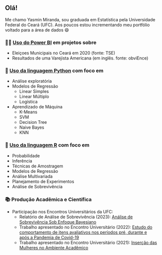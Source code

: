 ## Olá! 

</h1> Me chamo Yasmin Miranda, sou graduada em Estatística pela Universidade Federal do Ceará (UFC). Aos poucos estou incrementando meu portfólio voltado para a área de dados 😄 </h1>

<!-- 
### 📊 Projetos de Análise de Dados:
- Análise de Sobrevivência de Pacientes com Hepatite Viral Aguda (Dados Reais)
- Análise para aumento de vendas (Dados Fictícios)
- Predição de notas SAT (Vestibular dos EUA) a partir do GPA (Dados Fictícios)
- Predição de Admissao em Faculdade a partir da nota SAT (Vestibular dos EUA) e do Gênero da pessoa (Dados Fictícios)
- Agrupamento de Países (Dados Fictícios)
- Agrupamento de Clientes de um Supermercado (Dados Fictícios)
-->

### 👩‍💻 [Uso do Power BI](https://github.com/ymirandan/projetos-pbi) em projetos sobre
- Eleiçoes Municipais no Ceará em 2020 (fonte: TSE)
- Resultados de uma Varejista Americana (em inglês. fonte: obviEnce)
<!-- 
- Veículos Subtraídos em São Paulo entre 2022 e 2023 (fonte: SSP-SP) 
-->

### 🤖 [Uso da linguagem Python](https://github.com/ymirandan/projetosPython) com foco em
- Análise exploratória 
- Modelos de Regressão
  - Linear Simples
  - Linear Múltiplo
  - Logística
- Aprendizado de Máquina
   - K-Means
   - SVM
   - Decision Tree
   - Naive Bayes
   - KNN

### 🏫 [Uso da linguagem R](https://github.com/ymirandan/projetosR) com foco em
- Probabilidade
- Inferência
- Técnicas de Amostragem
- Modelos de Regressão 
- Análise Multivariada
- Planejamento de Experimentos
- Análise de Sobrevivência
<!-- 
- Estatística Não Paramétrica
-->
### 📚 Produção Acadêmica e Científica
- Participação nos Encontros Universitários da UFC:
  - Relatório de Análise de Sobrevivência (2023): [Análise de Sobrevivência Sob Enfoque Bayesiano](https://drive.google.com/file/d/1dZR6vYyK5W_71n5TNyX_rv1geiP9Jo4b/view?usp=sharing)
  - Trabalho apresentado no Encontro Universitário (2022): [Estudo do comportamento de itens avaliativos nos períodos pré, durante e após a Pandemia de Covid-19](http://periodicos.ufc.br/eu/article/view/87885)
  - Trabalho apresentado no Encontro Universitário (2021): [Inserção das Mulheres no Ambiente Acadêmico](http://periodicos.ufc.br/eu/article/view/64111)
